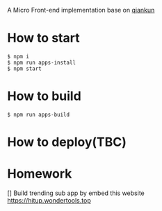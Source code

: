 A Micro Front-end implementation base on [qiankun](https://qiankun.umijs.org/)

# How to start
```
$ npm i
$ npm run apps-install
$ npm start
```
# How to build
```
$ npm run apps-build
```
# How to deploy(TBC)

# Homework
[] Build trending sub app by embed this website https://hitup.wondertools.top
